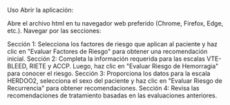 Uso
Abrir la aplicación:

Abre el archivo html en tu navegador web preferido (Chrome, Firefox, Edge, etc.).
Navegar por las secciones:

Sección 1: Selecciona los factores de riesgo que aplican al paciente y haz clic en "Evaluar Factores de Riesgo" para obtener una recomendación inicial.
Sección 2: Completa la información requerida para las escalas VTE-BLEED, RIETE y ACCP. Luego, haz clic en "Evaluar Riesgo de Hemorragia" para conocer el riesgo.
Sección 3: Proporciona los datos para la escala HERDOO2, selecciona el sexo del paciente y haz clic en "Evaluar Riesgo de Recurrencia" para obtener recomendaciones.
Sección 4: Revisa las recomendaciones de tratamiento basadas en las evaluaciones anteriores.
